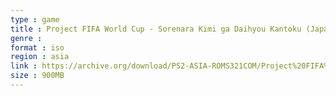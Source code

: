 ```yaml
---
type : game
title : Project FIFA World Cup - Sorenara Kimi ga Daihyou Kantoku (Japan)
genre : 
format : iso
region : asia
link : https://archive.org/download/PS2-ASIA-ROMS321COM/Project%20FIFA%20World%20Cup%20-%20Sorenara%20Kimi%20ga%20Daihyou%20Kantoku%20%28Japan%29.7z
size : 900MB
---
```

